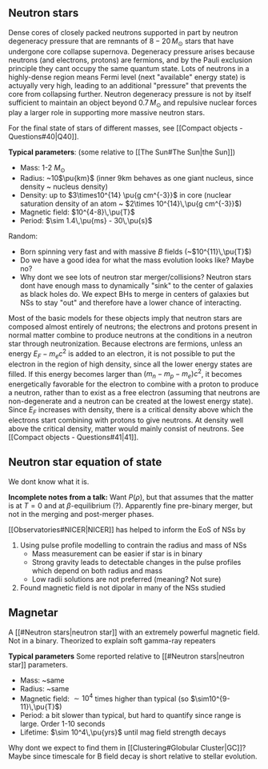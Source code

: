 ## Neutron stars
Dense cores of closely packed neutrons supported in part by neutron degeneracy pressure that are remnants of $8-20\,M_\odot$ stars that have undergone core collapse supernova. Degeneracy pressure arises because neutrons (and electrons, protons) are fermions, and by the Pauli exclusion principle they cant occupy the same quantum state. Lots of neutrons in a highly-dense region means Fermi level (next "available" energy state) is actuyally very high, leading to an additional "pressure" that prevents the core from collapsing further. Neutron degeneracy pressure is not by itself sufficient to maintain an object beyond $0.7\,M_\odot$ and repulsive nuclear forces play a larger role in supporting more massive neutron stars.

For the final state of stars of different masses, see [[Compact objects - Questions#40|Q40]].

**Typical parameters**: (some relative to [[The Sun#The Sun|the Sun]])
- Mass: 1-2 $M_{\odot}$
- Radius: ~10$\pu{km}$ (inner 9km behaves as one giant nucleus, since density ~ nucleus density)
- Density: up to $3\times10^{14} \pu{g cm^{-3}}$ in core (nuclear saturation density of an atom ~ $2\times 10^{14}\,\pu{g cm^{-3}}$)
- Magnetic field: $10^{4-8}\,\pu{T}$ 
- Period: $\sim 1.4\,\pu{ms} - 30\,\pu{s}$

Random:
- Born spinning very fast and with massive $B$ fields (~$10^{11}\,\pu{T}$)
- Do we have a good idea for what the mass evolution looks like? Maybe no?
- Why dont we see lots of neutron star merger/collisions? Neutron stars dont have enough mass to dynamically "sink" to the center of galaxies as black holes do. We expect BHs to merge in centers of galaxies but NSs to stay "out" and therefore have a lower chance of interacting.

Most of the basic models for these objects imply that neutron stars are composed almost entirely of neutrons; the electrons and protons present in normal matter combine to produce neutrons at the conditions in a neutron star through neutronization. Because electrons are fermions, unless an energy $E_F − m_e c^2$ is added to an electron, it is not possible to put the electron in the region of high density, since all the lower energy states are filled. If this energy becomes larger than $(m_n−m_p−m_e)c^2$, it becomes energetically favorable for the electron to combine with a proton to produce a neutron, rather than to exist as a free electron (assuming that neutrons are non-degenerate and a neutron can be created at the lowest energy state). Since $E_F$ increases with density, there is a critical density above which the electrons start combining with protons to give neutrons. At density well above the critical density, matter would mainly consist of neutrons. See [[Compact objects - Questions#41|41]].



## Neutron star equation of state
We dont know what it is.

**Incomplete notes from a talk:**
Want $P(\rho)$, but that assumes that the matter is at $T=0$ and at $\beta$-equilibrium (?). Apparently fine pre-binary merger, but not in the merging and post-merger phases. 

[[Observatories#NICER|NICER]] has helped to inform the EoS of NSs by 
1. Using pulse profile modelling to contrain the radius and mass of NSs
   - Mass measurement can be easier if star is in binary
   - Strong gravity leads to detectable changes in the pulse profiles which depend on both radius and mass
   - Low radii solutions are not preferred (meaning? Not sure)
2. Found magnetic field is not dipolar in many of the NSs studied


## Magnetar
A [[#Neutron stars|neutron star]] with an extremely powerful magnetic field. Not in a binary. Theorized to explain soft gamma-ray repeaters

**Typical parameters**
Some reported relative to [[#Neutron stars|neutron star]] parameters.
- Mass: ~same
- Radius: ~same
- Magnetic field: $\sim 10^4$ times higher than typical (so $\sim10^{9-11}\,\pu{T}$) 
- Period: a bit slower than typical, but hard to quantify since range is large. Order 1-10 seconds
- Lifetime: $\sim 10^4\,\pu{yrs}$ until mag field strength decays

Why dont we expect to find them in [[Clustering#Globular Cluster|GC]]? Maybe since timescale for B field decay is short relative to stellar evolution.